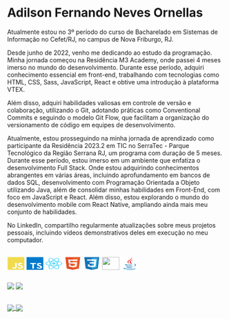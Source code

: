 # Adilson Fernando Neves Ornellas
Atualmente estou no 3º período do curso de Bacharelado em Sistemas de Informação no Cefet/RJ, no campus de Nova Friburgo, RJ.

Desde junho de 2022, venho me dedicando ao estudo da programação. Minha jornada começou na Residência M3 Academy, onde passei 4 meses imerso no mundo do desenvolvimento. Durante esse período, adquiri conhecimento essencial em front-end, trabalhando com tecnologias como HTML, CSS, Sass, JavaScript, React e obtive uma introdução à plataforma VTEX.

Além disso, adquiri habilidades valiosas em controle de versão e colaboração, utilizando o Git, adotando práticas como Conventional Commits e seguindo o modelo Git Flow, que facilitam a organização do versionamento de código em equipes de desenvolvimento.

Atualmente, estou prosseguindo na minha jornada de aprendizado como participante da Residência 2023.2 em TIC no SerraTec - Parque Tecnológico da Região Serrana RJ, um programa com duração de 5 meses. Durante esse período, estou imerso em um ambiente que enfatiza o desenvolvimento Full Stack. Onde estou adquirindo conhecimentos abrangentes em várias áreas, incluindo aprofundamento em bancos de dados SQL, desenvolvimento com Programação Orientada a Objeto utilizando Java, além de consolidar minhas habilidades em Front-End, com foco em JavaScript e React. Além disso, estou explorando o mundo do desenvolvimento mobile com React Native, ampliando ainda mais meu conjunto de habilidades.

No LinkedIn, compartilho regularmente atualizações sobre meus projetos pessoais, incluindo vídeos demonstrativos deles em execução no meu computador.

<div style="display: inline_block"><br>
  <img align="center" height="30" width="40" src="https://raw.githubusercontent.com/devicons/devicon/master/icons/javascript/javascript-plain.svg">
  <img align="center" height="30" width="40" src="https://raw.githubusercontent.com/devicons/devicon/master/icons/typescript/typescript-plain.svg">
  <img align="center" height="30" width="40" src="https://raw.githubusercontent.com/devicons/devicon/master/icons/react/react-original.svg">
  <img align="center" height="30" width="40" src="https://raw.githubusercontent.com/devicons/devicon/master/icons/html5/html5-original.svg">
  <img align="center" height="30" width="40" src="https://raw.githubusercontent.com/devicons/devicon/master/icons/css3/css3-original.svg">
  <img align="center" height="30" width="40" src="https://cdn.jsdelivr.net/gh/devicons/devicon/icons/sass/sass-original.svg">
  <img align="center" height="30"  width="40" src="https://raw.githubusercontent.com/devicons/devicon/master/icons/java/java-original.svg"> 
</div>

##

<div> 
  <a href="https://www.linkedin.com/in/adilson-fernando-neves-ornellas-42b594237/" target="_blank"><img src="https://img.shields.io/badge/-LinkedIn-%230077B5?style=for-the-badge&logo=linkedin&logoColor=white" target="_blank"></a> 
  <a href="https://www.instagram.com/adilson_ornellas/" target="_blank"><img src="https://img.shields.io/badge/-Instagram-%23E4405F?style=for-the-badge&logo=instagram&logoColor=white" target="_blank"></a>
</div>

##

<a href="/">
  <img height=200 align="center" src="https://github-readme-stats.vercel.app/api?username=anuraghazra&theme=dark#gh-dark-mode-only" />
</a>
<a href="/">
  <img height=200 align="center" src="https://github-readme-stats.vercel.app/api/top-langs?username=anuraghazra&layout=compact&langs_count=8&card_width=320&theme=dark#gh-dark-mode-only" />
</a>
